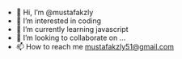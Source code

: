 - 👋 Hi, I’m @mustafakzly
- 👀 I’m interested in coding
- 🌱 I’m currently learning javascript
- 💞️ I’m looking to collaborate on ...
- 📫 How to reach me mustafakzly51@gmail.com
<!---
mustafakzly/mustafakzly is a ✨ special ✨ repository because its `README.md` (this file) appears on your GitHub profile.
You can click the Preview link to take a look at your changes.
--->
